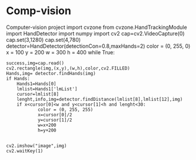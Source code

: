 # Comp-vision
Computer-vision project
import cvzone
from cvzone.HandTrackingModule import HandDetector
import numpy
import cv2
cap=cv2.VideoCapture(0)
cap.set(3,1280)
cap.set(4,780)
detector=HandDetector(detectionCon=0.8,maxHands=2)
color = (0, 255, 0)
x = 100
y = 200
w = 300
h = 400
while True:

    success,img=cap.read()
    cv2.rectangle(img,(x,y),(w,h),color,cv2.FILLED)
    Hands,img= detector.findHands(img)
    if Hands:
        Hands1=Hands[0]
        lmlist=Hands1['lmList']
        cursor=lmlist[8]
        lenght,info,img=detector.findDistance(lmlist[8],lmlist[12],img)
        if x<cursor[0]<w and y<cursor[1]<h and lenght<30:
                color = (0, 255, 255)
                x=cursor[0]/2
                y=cursor[1]/2
                w=x+200
                h=y+200


    cv2.imshow("image",img)
    cv2.waitKey(1)
